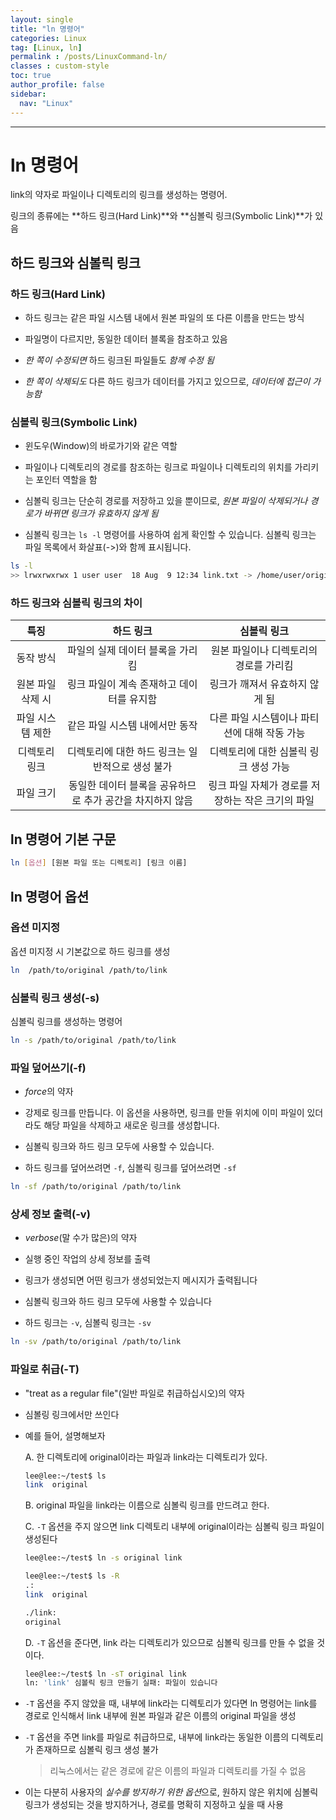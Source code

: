 ```yaml
---
layout: single
title: "ln 명령어"
categories: Linux
tag: [Linux, ln]
permalink : /posts/LinuxCommand-ln/
classes : custom-style
toc: true
author_profile: false
sidebar:
  nav: "Linux"
---
```


<hr>

# ln 명령어

link의 약자로 파일이나 디렉토리의 링크를 생성하는 명령어.

링크의 종류에는 **하드 링크(Hard Link)**와 **심볼릭 링크(Symbolic Link)**가 있음

## 하드 링크와 심볼릭 링크

### 하드 링크(Hard Link)

- 하드 링크는 같은 파일 시스템 내에서 원본 파일의 또 다른 이름을 만드는 방식

- 파일명이 다르지만, 동일한 데이터 블록을 참조하고 있음

- *한 쪽이 수정되면* 하드 링크된 파일들도 *함께 수정 됨*

- *한 쪽이 삭제되도* 다른 하드 링크가 데이터를 가지고 있으므로, *데이터에 접근이 가능함*

### 심볼릭 링크(Symbolic Link)

- 윈도우(Window)의 바로가기와 같은 역할

- 파일이나 디렉토리의 경로를 참조하는 링크로 파일이나 디렉토리의 위치를 가리키는 포인터 역할을 함

- 심볼릭 링크는 단순히 경로를 저장하고 있을 뿐이므로, *원본 파일이 삭제되거나 경로가 바뀌면 링크가 유효하지 않게 됨*

- 심볼릭 링크는 `ls -l` 명령어를 사용하여 쉽게 확인할 수 있습니다. 심볼릭 링크는 파일 목록에서 화살표(->)와 함께 표시됩니다.

```bash
ls -l
>> lrwxrwxrwx 1 user user  18 Aug  9 12:34 link.txt -> /home/user/original.txt
```

### 하드 링크와 심볼릭 링크의 차이

|        특징       |                         하드 링크                         |                    심볼릭 링크                    |
|:-----------------:|:---------------------------------------------------------:|:-------------------------------------------------:|
|     동작 방식     |              파일의 실제 데이터 블록을 가리킴             |       원본 파일이나 디렉토리의 경로를 가리킴      |
| 원본 파일 삭제 시 |         링크 파일이 계속 존재하고 데이터를 유지함         |           링크가 깨져서 유효하지 않게 됨          |
|  파일 시스템 제한 |               같은 파일 시스템 내에서만 동작              |    다른 파일 시스템이나 파티션에 대해 작동 가능   |
|   디렉토리 링크   |      디렉토리에 대한 하드 링크는 일반적으로 생성 불가     |       디렉토리에 대한 심볼릭 링크 생성 가능       |
|     파일 크기     | 동일한 데이터 블록을 공유하므로 추가 공간을 차지하지 않음 | 링크 파일 자체가 경로를 저장하는 작은 크기의 파일 |

## ln 명령어 기본 구문

```bash
ln [옵션] [원본 파일 또는 디렉토리] [링크 이름]
```

## ln 명령어 옵션

### 옵션 미지정 

옵션 미지정 시 기본값으로 하드 링크를 생성

```bash
ln  /path/to/original /path/to/link
```

### 심볼릭 링크 생성(-s)

심볼릭 링크를 생성하는 명령어 

```bash
ln -s /path/to/original /path/to/link
```

### 파일 덮어쓰기(-f)

- *force*의 약자 

- 강제로 링크를 만듭니다. 이 옵션을 사용하면, 링크를 만들 위치에 이미 파일이 있더라도 해당 파일을 삭제하고 새로운 링크를 생성합니다.

- 심볼릭 링크와 하드 링크 모두에 사용할 수 있습니다.

- 하드 링크를 덮어쓰려면 `-f`, 심볼릭 링크를 덮어쓰려면 `-sf`

```bash
ln -sf /path/to/original /path/to/link
```

### 상세 정보 출력(-v)

- *verbose*(말 수가 많은)의 약자

- 실행 중인 작업의 상세 정보를 출력

- 링크가 생성되면 어떤 링크가 생성되었는지 메시지가 출력됩니다

- 심볼릭 링크와 하드 링크 모두에 사용할 수 있습니다

- 하드 링크는 `-v`, 심볼릭 링크는 `-sv`

```bash
ln -sv /path/to/original /path/to/link
```

### 파일로 취급(-T)

- "treat as a regular file"(일반 파일로 취급하십시오)의 약자

- 심볼링 링크에서만 쓰인다

- 예를 들어, 설명해보자

  A. 한 디렉토리에 original이라는 파일과 link라는 디렉토리가 있다.

    ```bash
    lee@lee:~/test$ ls
    link  original
    ```

  B. original 파일을 link라는 이름으로 심볼릭 링크를 만드려고 한다.

  C. `-T` 옵션을 주지 않으면 link 디렉토리 내부에 original이라는 심볼릭 링크 파일이 생성된다

    ```bash
    lee@lee:~/test$ ln -s original link
    
    lee@lee:~/test$ ls -R
    .:
    link  original

    ./link:
    original
    ```

  D. `-T` 옵션을 준다면, link 라는 디렉토리가 있으므로 심볼릭 링크를 만들 수 없을 것이다.

    ```bash
    lee@lee:~/test$ ln -sT original link
    ln: 'link' 심볼릭 링크 만들기 실패: 파일이 있습니다
    ```

- `-T` 옵션을 주지 않았을 때, 내부에 link라는 디렉토리가 있다면 ln 명령어는 link를 경로로 인식해서 link 내부에 원본 파일과 같은 이름의 original 파일을 생성

- `-T` 옵션을 주면 link를 파일로 취급하므로, 내부에 link라는 동일한 이름의 디렉토리가 존재하므로 심볼릭 링크 생성 불가

  > 리눅스에서는 같은 경로에 같은 이름의 파일과 디렉토리를 가질 수 없음

- 이는 다분히 사용자의 *실수를 방지하기 위한 옵션*으로, 원하지 않은 위치에 심볼릭 링크가 생성되는 것을 방지하거나, 경로를 명확히 지정하고 싶을 때 사용
